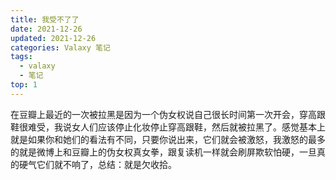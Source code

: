 ```yaml
---
title: 我受不了了
date: 2021-12-26
updated: 2021-12-26
categories: Valaxy 笔记
tags:
  - valaxy
  - 笔记
top: 1
---
```


在豆瓣上最近的一次被拉黑是因为一个伪女权说自己很长时间第一次开会，穿高跟鞋很难受，我说女人们应该停止化妆停止穿高跟鞋，然后就被拉黑了。感觉基本上就是如果你和她们的看法有不同，只要你说出来，它们就会被激怒，我激怒的最多的就是微博上和豆瓣上的伪女权真女拳，跟复读机一样就会刷屏欺软怕硬，一旦真的硬气它们就不响了，总结：就是欠收拾。

